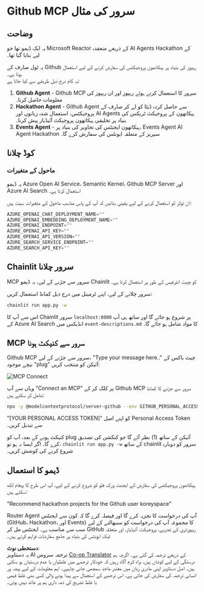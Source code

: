 <!--
CO_OP_TRANSLATOR_METADATA:
{
  "original_hash": "9bf0395cbc541ce8db2a9699c8678dfc",
  "translation_date": "2025-07-12T14:20:19+00:00",
  "source_file": "11-mcp/code_samples/github-mcp/README.md",
  "language_code": "ur"
}
-->
# Github MCP سرور کی مثال

## وضاحت

یہ ایک ڈیمو تھا جو Microsoft Reactor کے ذریعے منعقدہ AI Agents Hackathon کے لیے بنایا گیا تھا۔

یہ ٹول صارف کے Github ریپوز کی بنیاد پر ہیکاتھون پروجیکٹس کی سفارش کرنے کے لیے استعمال ہوتا ہے۔  
یہ کام درج ذیل طریقے سے کیا جاتا ہے:

1. **Github Agent** - Github MCP سرور کا استعمال کرتے ہوئے ریپوز اور ان ریپوز کی معلومات حاصل کرنا۔  
2. **Hackathon Agent** - Github Agent سے حاصل کردہ ڈیٹا کو لے کر صارف کے پروجیکٹس، استعمال شدہ زبانوں اور AI Agents ہیکاتھون کے پروجیکٹ ٹریکس کی بنیاد پر تخلیقی ہیکاتھون پروجیکٹ آئیڈیاز پیش کرنا۔  
3. **Events Agent** - ہیکاتھون ایجنٹس کی تجاویز کی بنیاد پر، Events Agent AI Agent Hackathon سیریز کے متعلقہ ایونٹس کی سفارش کرے گا۔  

## کوڈ چلانا

### ماحول کے متغیرات

یہ ڈیمو Azure Open AI Service، Semantic Kernel، Github MCP Server اور Azure AI Search استعمال کرتا ہے۔

ان ٹولز کو استعمال کرنے کے لیے یقینی بنائیں کہ آپ کے پاس مناسب ماحول کے متغیرات سیٹ ہیں:

```python
AZURE_OPENAI_CHAT_DEPLOYMENT_NAME=""
AZURE_OPENAI_EMBEDDING_DEPLOYMENT_NAME=""
AZURE_OPENAI_ENDPOINT=""
AZURE_OPENAI_API_KEY=""
AZURE_OPENAI_API_VERSION=""
AZURE_SEARCH_SERVICE_ENDPOINT=""
AZURE_SEARCH_API_KEY=""
```

## Chainlit سرور چلانا

MCP سرور سے جڑنے کے لیے، یہ ڈیمو Chainlit کو چیٹ انٹرفیس کے طور پر استعمال کرتا ہے۔

سرور چلانے کے لیے، اپنے ٹرمینل میں درج ذیل کمانڈ استعمال کریں:

```bash
chainlit run app.py -w
```

اس سے آپ کا Chainlit سرور `localhost:8000` پر شروع ہو جائے گا اور ساتھ ہی آپ کے Azure AI Search انڈیکس میں `event-descriptions.md` کا مواد شامل ہو جائے گا۔

## MCP سرور سے کنیکٹ ہونا

Github MCP سرور سے جڑنے کے لیے، "Type your message here.." چیٹ باکس کے نیچے موجود "plug" آئیکن کو منتخب کریں:

![MCP Connect](../../../../../translated_images/mcp-chainlit-1.9154745f51c1f0437829df7624bff2f6268272f964f260fae8c7134d54e00f50.ur.png)

وہاں سے آپ "Connect an MCP" پر کلک کر کے Github MCP سرور سے جڑنے کا کمانڈ شامل کر سکتے ہیں:

```bash
npx -y @modelcontextprotocol/server-github --env GITHUB_PERSONAL_ACCESS_TOKEN=[YOUR PERSONAL ACCESS TOKEN]
```

"[YOUR PERSONAL ACCESS TOKEN]" کو اپنے اصل Personal Access Token سے تبدیل کریں۔

کنیکٹ ہونے کے بعد، آپ کو plug آئیکن کے ساتھ (1) نظر آئے گا جو کنکشن کی تصدیق کرے گا۔ اگر ایسا نہ ہو تو، `chainlit run app.py -w` کے ساتھ chainlit سرور کو دوبارہ شروع کرنے کی کوشش کریں۔

## ڈیمو کا استعمال

ہیکاتھون پروجیکٹس کی سفارش کے ایجنٹ ورک فلو کو شروع کرنے کے لیے، آپ اس طرح کا پیغام لکھ سکتے ہیں:

"Recommend hackathon projects for the Github user koreyspace"

Router Agent آپ کی درخواست کا تجزیہ کرے گا اور فیصلہ کرے گا کہ کون سے ایجنٹس (GitHub، Hackathon، اور Events) کا مجموعہ آپ کی درخواست کو سنبھالنے کے لیے سب سے مناسب ہے۔ ایجنٹس مل کر GitHub ریپوزٹری کے تجزیے، پروجیکٹ آئیڈیاز، اور متعلقہ ٹیک ایونٹس کی بنیاد پر جامع سفارشات فراہم کرتے ہیں۔

**دستخطی نوٹ**:  
یہ دستاویز AI ترجمہ سروس [Co-op Translator](https://github.com/Azure/co-op-translator) کے ذریعے ترجمہ کی گئی ہے۔ اگرچہ ہم درستگی کے لیے کوشاں ہیں، براہ کرم آگاہ رہیں کہ خودکار ترجمے میں غلطیاں یا عدم درستیاں ہو سکتی ہیں۔ اصل دستاویز اپنی مادری زبان میں معتبر ماخذ سمجھی جانی چاہیے۔ اہم معلومات کے لیے پیشہ ور انسانی ترجمہ کی سفارش کی جاتی ہے۔ اس ترجمے کے استعمال سے پیدا ہونے والی کسی بھی غلط فہمی یا غلط تشریح کی ذمہ داری ہم پر عائد نہیں ہوتی۔
